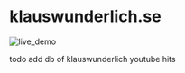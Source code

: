 # klauswunderlich.se

![live_demo](https://i.gyazo.com/65690b534c7fdc9d5d91a4e077996e41.png "screenshot")

todo
  add db of klauswunderlich youtube hits
